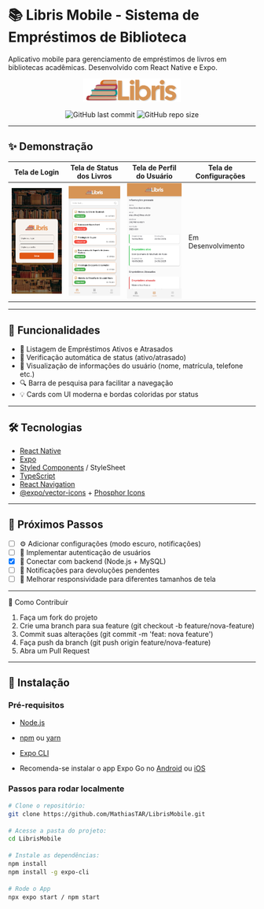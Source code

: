 # 📚 Libris Mobile - Sistema de Empréstimos de Biblioteca

Aplicativo mobile para gerenciamento de empréstimos de livros em bibliotecas acadêmicas. Desenvolvido com React Native e Expo.

<div align="center">
  <img src="/assets/images/libris2.png" width="200" alt="Logo Libris">

![GitHub last commit](https://img.shields.io/github/last-commit/MathiasTAR/LibrisMobile)
![GitHub repo size](https://img.shields.io/github/repo-size/MathiasTAR/LibrisMobile)

</div>

---

## ✨ Demonstração

| Tela de Login                                             | Tela de Status dos Livros                              | Tela de Perfil do Usuário                                  | Tela de Configurações
| --------------------------------------------------------- | --------------------------------------------------------- | ---------------------------------------------------------- | ----------------------------------------- |
| <img src="/assets/images/telalogin" width="200"> | <img src="/assets/images/menubiblioteca" width="200"> | <img src="/assets/images/menuusuario" width="200"> | Em Desenvolvimento

---

## 🚀 Funcionalidades

- 📖 Listagem de Empréstimos Ativos e Atrasados
- 📅 Verificação automática de status (ativo/atrasado)
- 👤 Visualização de informações do usuário (nome, matrícula, telefone etc.)
- 🔍 Barra de pesquisa para facilitar a navegação
- 💡 Cards com UI moderna e bordas coloridas por status

---

## 🛠 Tecnologias

- [React Native](https://reactnative.dev/)
- [Expo](https://expo.dev/)
- [Styled Components](https://styled-components.com/) / StyleSheet
- [TypeScript](https://www.typescriptlang.org/)
- [React Navigation](https://reactnavigation.org/)
- [@expo/vector-icons](https://icons.expo.fyi/) + [Phosphor Icons](https://phosphoricons.com/)

---

## 📌 Próximos Passos

- [ ] ⚙️ Adicionar configurações (modo escuro, notificações)
- [ ] 🔐 Implementar autenticação de usuários
- [x] 🔄 Conectar com backend (Node.js + MySQL)
- [ ] 🔔 Notificações para devoluções pendentes
- [ ] 🎨 Melhorar responsividade para diferentes tamanhos de tela

---

🤝 Como Contribuir

1. Faça um fork do projeto
2. Crie uma branch para sua feature (git checkout -b feature/nova-feature)
3. Commit suas alterações (git commit -m 'feat: nova feature')
4. Faça push da branch (git push origin feature/nova-feature)
5. Abra um Pull Request

---

## 🔧 Instalação

### Pré-requisitos

- [Node.js](https://nodejs.org/)
- [npm](https://www.npmjs.com/) ou [yarn](https://yarnpkg.com/)
- [Expo CLI](https://docs.expo.dev/get-started/installation/)  

- Recomenda-se instalar o app Expo Go no [Android](https://play.google.com/store/apps/details?id=host.exp.exponent) ou [iOS](https://apps.apple.com/app/expo-go/id982107779)

### Passos para rodar localmente

```bash
# Clone o repositório:
git clone https://github.com/MathiasTAR/LibrisMobile.git

# Acesse a pasta do projeto:
cd LibrisMobile

# Instale as dependências:
npm install
npm install -g expo-cli

# Rode o App
npx expo start / npm start
